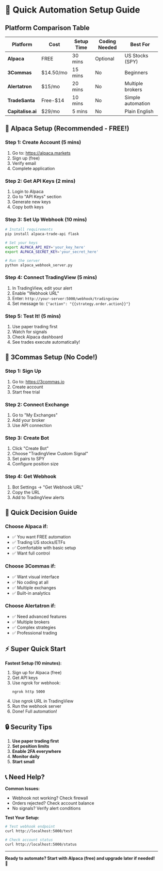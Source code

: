 # 🤖 Quick Automation Setup Guide

## Platform Comparison Table

| Platform | Cost | Setup Time | Coding Needed | Best For |
|----------|------|------------|---------------|----------|
| **Alpaca** | FREE | 30 mins | Optional | US Stocks (SPY) |
| **3Commas** | $14.50/mo | 15 mins | No | Beginners |
| **Alertatron** | $15/mo | 20 mins | No | Multiple brokers |
| **TradeSanta** | Free-$14 | 10 mins | No | Simple automation |
| **Capitalise.ai** | $29/mo | 5 mins | No | Plain English |

## 🦙 Alpaca Setup (Recommended - FREE!)

### Step 1: Create Account (5 mins)
1. Go to: https://alpaca.markets
2. Sign up (free)
3. Verify email
4. Complete application

### Step 2: Get API Keys (2 mins)
1. Login to Alpaca
2. Go to "API Keys" section
3. Generate new keys
4. Copy both keys

### Step 3: Set Up Webhook (10 mins)
```bash
# Install requirements
pip install alpaca-trade-api flask

# Set your keys
export ALPACA_API_KEY='your_key_here'
export ALPACA_SECRET_KEY='your_secret_here'

# Run the server
python alpaca_webhook_server.py
```

### Step 4: Connect TradingView (5 mins)
1. In TradingView, edit your alert
2. Enable "Webhook URL"
3. Enter: `http://your-server:5000/webhook/tradingview`
4. Set message to: `{"action": "{{strategy.order.action}}"}`

### Step 5: Test It! (5 mins)
1. Use paper trading first
2. Watch for signals
3. Check Alpaca dashboard
4. See trades execute automatically!

## 📱 3Commas Setup (No Code!)

### Step 1: Sign Up
1. Go to: https://3commas.io
2. Create account
3. Start free trial

### Step 2: Connect Exchange
1. Go to "My Exchanges"
2. Add your broker
3. Use API connection

### Step 3: Create Bot
1. Click "Create Bot"
2. Choose "TradingView Custom Signal"
3. Set pairs to SPY
4. Configure position size

### Step 4: Get Webhook
1. Bot Settings → "Get Webhook URL"
2. Copy the URL
3. Add to TradingView alerts

## 🎯 Quick Decision Guide

### Choose Alpaca if:
- ✅ You want FREE automation
- ✅ Trading US stocks/ETFs
- ✅ Comfortable with basic setup
- ✅ Want full control

### Choose 3Commas if:
- ✅ Want visual interface
- ✅ No coding at all
- ✅ Multiple exchanges
- ✅ Built-in analytics

### Choose Alertatron if:
- ✅ Need advanced features
- ✅ Multiple brokers
- ✅ Complex strategies
- ✅ Professional trading

## ⚡ Super Quick Start

**Fastest Setup (10 minutes):**
1. Sign up for Alpaca (free)
2. Get API keys
3. Use ngrok for webhook:
   ```bash
   ngrok http 5000
   ```
4. Use ngrok URL in TradingView
5. Run the webhook server
6. Done! Full automation!

## 🔒 Security Tips

1. **Use paper trading first**
2. **Set position limits**
3. **Enable 2FA everywhere**
4. **Monitor daily**
5. **Start small**

## 📞 Need Help?

**Common Issues:**
- Webhook not working? Check firewall
- Orders rejected? Check account balance
- No signals? Verify alert conditions

**Test Your Setup:**
```bash
# Test webhook endpoint
curl http://localhost:5000/test

# Check account status
curl http://localhost:5000/status
```

---

**Ready to automate? Start with Alpaca (free) and upgrade later if needed!** 🚀